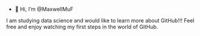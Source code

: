 - 👋 Hi, I’m @MaxwellMuF

I am studying data science and would like to learn more about GitHub!!!
Feel free and enjoy watching my first steps in the world of GitHub.

